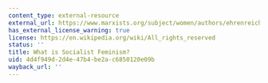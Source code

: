 ```yaml
---
content_type: external-resource
external_url: https://www.marxists.org/subject/women/authors/ehrenreich-barbara/socialist-feminism.htm
has_external_license_warning: true
license: https://en.wikipedia.org/wiki/All_rights_reserved
status: ''
title: What is Socialist Feminism?
uid: 4d4f949d-2d4e-47b4-be2a-c6850120e09b
wayback_url: ''
---
```

